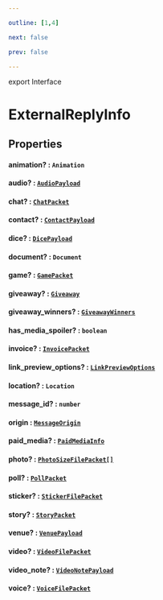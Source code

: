 ```yaml
---

outline: [1,4]

next: false

prev: false

---
```


export Interface
# ExternalReplyInfo

## Properties

#### animation? : `Animation`

#### audio? : [`AudioPayload`](./AudioPayload.md)

#### chat? : [`ChatPacket`](./ChatPacket.md)

#### contact? : [`ContactPayload`](./ContactPayload.md)

#### dice? : [`DicePayload`](./DicePayload.md)

#### document? : `Document`

#### game? : [`GamePacket`](./GamePacket.md)

#### giveaway? : [`Giveaway`](./Giveaway.md)

#### giveaway_winners? : [`GiveawayWinners`](./GiveawayWinners.md)

#### has_media_spoiler? : `boolean`

#### invoice? : [`InvoicePacket`](./InvoicePacket.md)

#### link_preview_options? : [`LinkPreviewOptions`](./LinkPreviewOptions.md)

#### location? : `Location`

#### message_id? : `number`

#### origin : [`MessageOrigin`](../type-aliases/MessageOrigin.md)

#### paid_media? : [`PaidMediaInfo`](./PaidMediaInfo.md)

#### photo? : [`PhotoSizeFilePacket[]`](./PhotoSizeFilePacket.md)

#### poll? : [`PollPacket`](./PollPacket.md)

#### sticker? : [`StickerFilePacket`](./StickerFilePacket.md)

#### story? : [`StoryPacket`](./StoryPacket.md)

#### venue? : [`VenuePayload`](./VenuePayload.md)

#### video? : [`VideoFilePacket`](./VideoFilePacket.md)

#### video_note? : [`VideoNotePayload`](./VideoNotePayload.md)

#### voice? : [`VoiceFilePacket`](./VoiceFilePacket.md)
